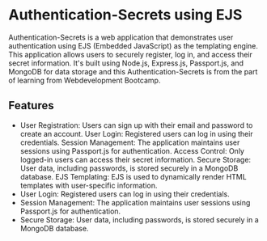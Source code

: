 <h1>Authentication-Secrets using EJS</h1>

Authentication-Secrets is a web application that demonstrates user authentication using EJS (Embedded JavaScript) as the templating engine. This application allows users to securely register, log in, and access their secret information. It's built using Node.js, Express.js, Passport.js, and MongoDB for data storage and this Authentication-Secrets is from the part of learning from Webdevelopment Bootcamp.

<h2>Features</h2>
<ul>
  <li>User Registration: Users can sign up with their email and password to create an account.
User Login: Registered users can log in using their credentials.
Session Management: The application maintains user sessions using Passport.js for authentication.
Access Control: Only logged-in users can access their secret information.
Secure Storage: User data, including passwords, is stored securely in a MongoDB database.
EJS Templating: EJS is used to dynamically render HTML templates with user-specific information.</li>
  <li>
    User Login: Registered users can log in using their credentials.
  </li>
<li>Session Management: The application maintains user sessions using Passport.js for authentication.</li>
  <li>Secure Storage: User data, including passwords, is stored securely in a MongoDB database.</li>
</ul>
